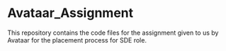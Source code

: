 # Avataar_Assignment
This repository contains the code files for the assignment given to us by Avataar for the placement process for SDE role.
